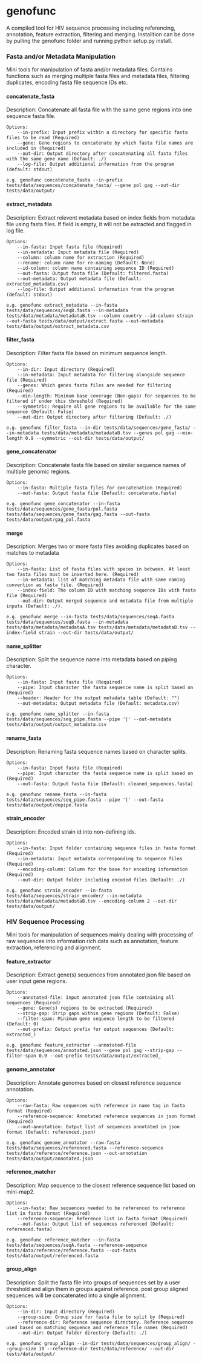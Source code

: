 # genofunc

A compiled tool for HIV sequence processing including referencing, annotation, feature extraction, filtering and merging. Installtion can be done by pulling the genofunc folder and running python setup.py install.


### Fasta and/or Metadata Manipulation

Mini tools for manipulation of fasta and/or metadata files. Contains functions such as merging multiple fasta files and metadata files, filtering duplicates, encoding fasta file sequence IDs etc.


#### concatenate_fasta

Description: Concatenate all fasta file with the same gene regions into one sequence fasta file. 

    Options:
        --in-prefix: Input prefix within a directory for specific fasta files to be read (Required)
        --gene: Gene regions to concatenate by which fasta file names are included in (Required)
        --out-dir: Output directory after concatenating all fasta files with the same gene name (Default: ./)
        --log-file: Output additional information from the program (default: stdout)

    e.g. genofunc concatenate_fasta --in-prefix tests/data/sequences/concatenate_fasta/ --gene pol gag --out-dir tests/data/output/

#### extract_metadata

Description: Extract relevent metadata based on index fields from metadata file using fasta files. If field is empty, it will not be extracted and flagged in log file.

    Options:
        --in-fasta: Input fasta file (Required)
        --in-metadata: Input metadata file (Required)
        --column: column name for extraction (Required)
        --rename: column name for re-naming (Default: None)
        --id-column: column name containing sequence ID (Required)
        --out-fasta: Output fasta file (Default: filtered.fasta)
        --out-metadata: Output metadata file (Default: extracted_metadata.csv)
        --log-file: Output additional information from the program (default: stdout)

    e.g. genofunc extract_metadata --in-fasta tests/data/sequences/seqB.fasta --in-metadata tests/data/metadata/metadataB.tsv --column country --id-column strain --out-fasta tests/data/output/extract.fasta --out-metadata tests/data/output/extract_metadata.csv

#### filter_fasta

Description: Filter fasta file based on minimum sequence length.

    Options:
        --in-dir: Input directory (Required)
        --in-metadata: Input metadata for filtering alongside sequence file (Required)
        --genes: Which genes fasta files are needed for filtering (Required)
        --min-length: Minimum base coverage (Non-gaps) for sequences to be filtered if under this threshold (Required)
        --symmetric: Require all gene regions to be available for the same sequence (Default: False)
        --out-dir: Output directory after filtering (Default: ./)

    e.g. genofunc filter_fasta --in-dir tests/data/sequences/gene_fasta/ --in-metadata tests/data/metadata/metadataB.tsv --genes pol gag --min-length 0.9 --symmetric --out-dir tests/data/output/

#### gene_concatenator

Description: Concatenate fasta file based on similar sequence names of multiple genomic regions. 

    Options:
        --in-fasta: Multiple fasta files for concatenation (Required)
        --out-fasta: Output fasta file (Default: concatenate.fasta)

    e.g. genofunc gene_concatenator --in-fasta tests/data/sequences/gene_fasta/pol.fasta tests/data/sequences/gene_fasta/gag.fasta --out-fasta tests/data/output/gag_pol.fasta

#### merge

Description: Merges two or more fasta files avoiding duplicates based on matches to metadata

    Options:
        --in-fasta: List of fasta files with spaces in between. At least two fasta files must be inserted here. (Required)
        --in-metadata: list of matching metadata file with same naming convention as fasta file. (Required)
        --index-field: The column ID with matching sequence IDs with fasta file (Required)
        --out-dir: Output merged sequence and metadata file from multiple inputs (Default: ./).

    e.g. genofunc merge --in-fasta tests/data/sequences/seqA.fasta tests/data/sequences/seqB.fasta --in-metadata tests/data/metadata/metadataA.tsv tests/data/metadata/metadataB.tsv --index-field strain --out-dir tests/data/output/

#### name_splitter

Description: Split the sequence name into metadata based on piping character.

    Options:
        --in-fasta: Input fasta file (Required)
        --pipe: Input character the fasta sequence name is split based on (Required)
        --header: Header for the output metadata table (Default: "")
        --out-metadata: Output metadata file (Default: metadata.csv)

    e.g. genofunc name_splitter --in-fasta tests/data/sequences/seq_pipe.fasta --pipe '|' --out-metadata tests/data/output/output_metadata.csv

#### rename_fasta

Description: Renaming fasta sequence names based on character splits.

    Options:
        --in-fasta: Input fasta file (Required)
        --pipe: Input character the fasta sequence name is split based on (Required)
        --out-fasta: Output fasta file (Default: cleaned_sequences.fasta)

    e.g. genofunc rename_fasta --in-fasta tests/data/sequences/seq_pipe.fasta --pipe '|' --out-fasta tests/data/output/depipe.fasta

#### strain_encoder

Description: Encoded strain id into non-defining ids. 

    Options:
        --in-fasta: Input folder containing sequence files in fasta format (Required)
        --in-metadata: Input metadata corresponding to sequence files (Required)
        --encoding-column: Column for the base for encoding information (Required)
        --out-dir: Output folder including encoded files (Default: ./)

    e.g. genofunc strain_encoder --in-fasta tests/data/sequences/strain_encoder/ --in-metadata tests/data/metadata/metadataB.tsv --encoding-column 2 --out-dir tests/data/output/



### HIV Sequence Processing

Mini tools for manipulation of sequences mainly dealing with processing of raw sequences into information rich data such as annotation, feature extraction, referencing and alignment.


#### feature_extractor

Description: Extract gene(s) sequences from annotated json file based on user input gene regions. 

    Options:
        --annotated-file: Input annotated json file containing all sequences (Required)
        --gene: Gene(s) regions to be extracted (Required)
        --strip-gap: Strip gaps within gene regions (Default: False)
        --filter-span: Minimum gene sequence length to be filtered (Default: 0)
        --out-prefix: Output prefix for output sequences (Default: extracted_)

    e.g. genofunc feature_extractor --annotated-file tests/data/sequences/annotated.json --gene pol gag --strip-gap --filter-span 0.9 --out-prefix tests/data/output/extracted_ 

#### genome_annotator

Description: Annotate genomes based on closest reference sequence annotation. 

    Options:
        --raw-fasta: Raw sequences with reference in name tag in fasta format (Required)
        --reference-sequence: Annotated reference sequences in json format (Required)
        --out-annotation: Output list of sequences annotated in json format (Default: referenced.json)

    e.g. genofunc genome_annotator --raw-fasta tests/data/sequences/referenced.fasta --reference-sequence tests/data/reference/reference.json --out-annotation tests/data/output/annotated.json

#### reference_matcher

Description: Map sequence to the closest reference sequence list based on mini-map2. 

    Options:
        --in-fasta: Raw sequences needed to be referenced to reference list in fasta format (Required)
        --reference-sequence: Reference list in fasta format (Required)
        --out-fasta: Output list of sequences referenced (Default: referenced.fasta)

    e.g. genofunc reference_matcher --in-fasta tests/data/sequences/seqA.fasta --reference-sequence tests/data/reference/reference.fasta --out-fasta tests/data/output/referenced.fasta

#### group_align

Description: Split the fasta file into groups of sequences set by a user threshold and align them in groups against reference. post group aligned sequences will be concatenated into a single alignment. 

    Options:
        --in-dir: Input directory (Required)
        --group-size: Group size for fasta file to split by (Required)
        --reference-dir: Reference sequence directory. Reference sequence used based on matching sequence and reference file names (Required)
        --out-dir: Output folder directory (Default: ./)

    e.g. genofunc group_align --in-dir tests/data/sequences/group_align/ --group-size 10 --reference-dir tests/data/reference/ --out-dir tests/data/output/


